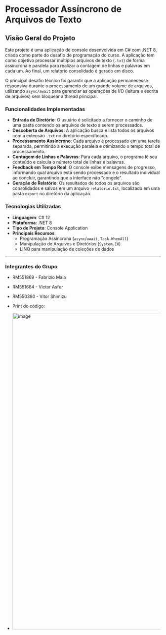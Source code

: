 # Processador Assíncrono de Arquivos de Texto

## Visão Geral do Projeto

Este projeto é uma aplicação de console desenvolvida em C# com .NET 8, criada como parte do desafio de programação do curso. A aplicação tem como objetivo processar múltiplos arquivos de texto (`.txt`) de forma assíncrona e paralela para realizar a contagem de linhas e palavras em cada um. Ao final, um relatório consolidado é gerado em disco.

O principal desafio técnico foi garantir que a aplicação permanecesse responsiva durante o processamento de um grande volume de arquivos, utilizando `async/await` para gerenciar as operações de I/O (leitura e escrita de arquivos) sem bloquear a thread principal.

### Funcionalidades Implementadas

* **Entrada de Diretório**: O usuário é solicitado a fornecer o caminho de uma pasta contendo os arquivos de texto a serem processados.
* **Descoberta de Arquivos**: A aplicação busca e lista todos os arquivos com a extensão `.txt` no diretório especificado.
* **Processamento Assíncrono**: Cada arquivo é processado em uma tarefa separada, permitindo a execução paralela e otimizando o tempo total de processamento.
* **Contagem de Linhas e Palavras**: Para cada arquivo, o programa lê seu conteúdo e calcula o número total de linhas e palavras.
* **Feedback em Tempo Real**: O console exibe mensagens de progresso, informando qual arquivo está sendo processado e o resultado individual ao concluir, garantindo que a interface não "congele".
* **Geração de Relatório**: Os resultados de todos os arquivos são consolidados e salvos em um arquivo `relatorio.txt`, localizado em uma pasta `export` no diretório da aplicação.

### Tecnologias Utilizadas

* **Linguagem**: C# 12
* **Plataforma**: .NET 8
* **Tipo de Projeto**: Console Application
* **Principais Recursos**:
    * Programação Assíncrona (`async`/`await`, `Task.WhenAll`)
    * Manipulação de Arquivos e Diretórios (`System.IO`)
    * LINQ para manipulação de coleções de dados

---

### Integrantes do Grupo

* RM551869 - Fabrizio Maia
* RM551684 - Victor Asfur
* RM550390 - Vitor Shimizu

* Print do código:

* <img width="1279" height="1023" alt="image" src="https://github.com/user-attachments/assets/ab003ee3-a318-44e6-9f4b-6b6bb14230b4" />

